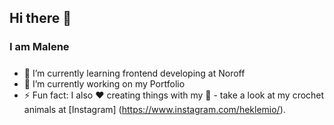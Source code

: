 ## Hi there 👋

### I am Malene

#####
- 🌱 I’m currently learning frontend developing at Noroff
- 🔭 I’m currently working on my Portfolio
- ⚡ Fun fact: I also ❤️ creating things with my 👐 - take a look at my crochet animals at [Instagram] (https://www.instagram.com/heklemio/).

